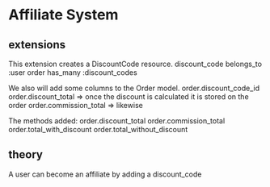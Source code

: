 # Affiliate System #

## extensions
This extension creates a DiscountCode resource. 
	discount_code belongs_to :user 
	order has_many :discount_codes

We also will add some columns to the Order model. 
	order.discount_code_id
	order.discount_total => once the discount is calculated it is stored on the order 
	order.commission_total => likewise 

The methods added:
	order.discount_total
	order.commission_total
	order.total_with_discount
	order.total_without_discount

## theory

A user can become an affiliate by adding a discount_code